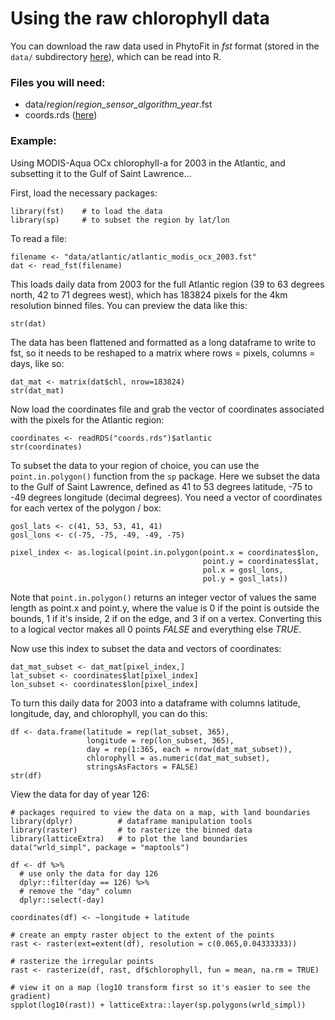 # Using the raw chlorophyll data

You can download the raw data used in PhytoFit in *fst* format (stored in the `data/` subdirectory [here](https://github.com/BIO-RSG/PhytoFit/tree/master/data)), which can be read into R.  

### Files you will need:  

- data/*region*/*region_sensor_algorithm_year*.fst  
- coords.rds ([here](https://github.com/BIO-RSG/PhytoFit/raw/master/coords.rds))  

### Example:

Using MODIS-Aqua OCx chlorophyll-a for 2003 in the Atlantic, and subsetting it to the Gulf of Saint Lawrence...  

First, load the necessary packages:  

```{r}
library(fst)    # to load the data
library(sp)     # to subset the region by lat/lon
```

To read a file:

```{r}
filename <- "data/atlantic/atlantic_modis_ocx_2003.fst"
dat <- read_fst(filename)
```

This loads daily data from 2003 for the full Atlantic region (39 to 63 degrees north, 42 to 71 degrees west), which has 183824 pixels for the 4km resolution binned files. You can preview the data like this:  

```{r}
str(dat)
```

The data has been flattened and formatted as a long dataframe to write to fst, so it needs to be reshaped to a matrix where rows = pixels, columns = days, like so:  

```{r}
dat_mat <- matrix(dat$chl, nrow=183824)
str(dat_mat)
```

Now load the coordinates file and grab the vector of coordinates associated with the pixels for the Atlantic region:  

```{r}
coordinates <- readRDS("coords.rds")$atlantic
str(coordinates)
```

To subset the data to your region of choice, you can use the `point.in.polygon()` function from the `sp` package. Here we subset the data to the Gulf of Saint Lawrence, defined as 41 to 53 degrees latitude, -75 to -49 degrees longitude (decimal degrees). You need a vector of coordinates for each vertex of the polygon / box:  

```{r}
gosl_lats <- c(41, 53, 53, 41, 41)
gosl_lons <- c(-75, -75, -49, -49, -75)

pixel_index <- as.logical(point.in.polygon(point.x = coordinates$lon,
                                           point.y = coordinates$lat,
                                           pol.x = gosl_lons,
                                           pol.y = gosl_lats))
```

Note that `point.in.polygon()` returns an integer vector of values the same length as point.x and point.y, where the value is 0 if the point is outside the bounds, 1 if it's inside, 2 if on the edge, and 3 if on a vertex. Converting this to a logical vector makes all 0 points *FALSE* and everything else *TRUE*.  

Now use this index to subset the data and vectors of coordinates:  

```{r}
dat_mat_subset <- dat_mat[pixel_index,]
lat_subset <- coordinates$lat[pixel_index]
lon_subset <- coordinates$lon[pixel_index]
```

To turn this daily data for 2003 into a dataframe with columns latitude, longitude, day, and chlorophyll, you can do this:  

```{r}
df <- data.frame(latitude = rep(lat_subset, 365),
                 longitude = rep(lon_subset, 365),
                 day = rep(1:365, each = nrow(dat_mat_subset)),
                 chlorophyll = as.numeric(dat_mat_subset),
                 stringsAsFactors = FALSE)
str(df)
```

View the data for day of year 126:  

```{r}
# packages required to view the data on a map, with land boundaries
library(dplyr)          # dataframe manipulation tools
library(raster)         # to rasterize the binned data
library(latticeExtra)   # to plot the land boundaries
data("wrld_simpl", package = "maptools")

df <- df %>%
  # use only the data for day 126
  dplyr::filter(day == 126) %>%
  # remove the "day" column
  dplyr::select(-day)

coordinates(df) <- ~longitude + latitude

# create an empty raster object to the extent of the points
rast <- raster(ext=extent(df), resolution = c(0.065,0.04333333))

# rasterize the irregular points
rast <- rasterize(df, rast, df$chlorophyll, fun = mean, na.rm = TRUE)

# view it on a map (log10 transform first so it's easier to see the gradient)
spplot(log10(rast)) + latticeExtra::layer(sp.polygons(wrld_simpl))
```
